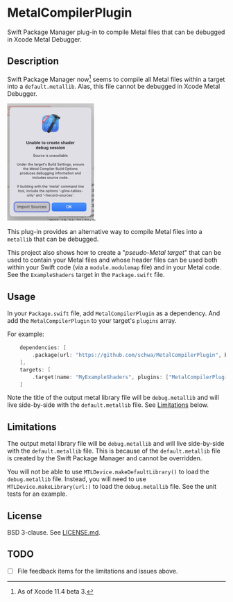 # MetalCompilerPlugin

Swift Package Manager plug-in to compile Metal files that can be debugged in Xcode Metal Debugger.

## Description

Swift Package Manager now[^1] seems to compile all Metal files within a target into a `default.metallib`. Alas, this file cannot be debugged in Xcode Metal Debugger.

![Screenshot of Xcode failing to debug your metallib](Documentation/Screenshot%201-Thumbnail.png).

This plug-in provides an alternative way to compile Metal files into a `metallib` that can be debugged.

This project also shows how to create a "_pseudo-Metal target_" that can be used to contain your Metal files and whose header files can be used both within your Swift code (via a `module.modulemap` file) and in your Metal code. See the `ExampleShaders` target in the `Package.swift` file.

[^1]: As of Xcode 11.4 beta 3.

## Usage

In your `Package.swift` file, add  `MetalCompilerPlugin` as a dependency. And add the `MetalCompilerPlugin` to your target's `plugins` array.

For example:

```swift
    dependencies: [
        .package(url: "https://github.com/schwa/MetalCompilerPlugin", branch: "main"),
    ],
    targets: [
        .target(name: "MyExampleShaders", plugins: ["MetalCompilerPlugin"]),
    ]
```

Note the title of the output metal library file will be `debug.metallib` and will live side-by-side with the `default.metallib` file. See [Limitations](#limitations) below.

## Limitations

The output metal library file will be `debug.metallib` and will live side-by-side with the `default.metallib` file. This is because of the `default.metallib` file is created by the Swift Package Manager and cannot be overridden.

You will not be able to use `MTLDevice.makeDefaultLibrary()` to load the `debug.metallib` file. Instead, you will need to use `MTLDevice.makeLibrary(url:)` to load the `debug.metallib` file. See the unit tests for an example.

## License

BSD 3-clause. See [LICENSE.md](LICENSE.md).

## TODO

- [ ] File feedback items for the limitations and issues above.
